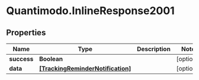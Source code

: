 # Quantimodo.InlineResponse2001

## Properties
Name | Type | Description | Notes
------------ | ------------- | ------------- | -------------
**success** | **Boolean** |  | [optional] 
**data** | [**[TrackingReminderNotification]**](TrackingReminderNotification.md) |  | [optional] 


